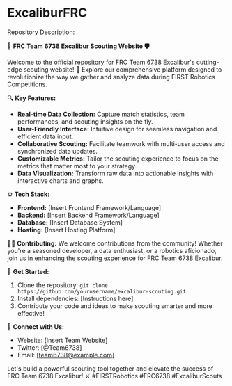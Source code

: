 # ExcaliburFRC
Repository Description:

🤖 **FRC Team 6738 Excalibur Scouting Website 🛡️**

Welcome to the official repository for FRC Team 6738 Excalibur's cutting-edge scouting website! 🚀 Explore our comprehensive platform designed to revolutionize the way we gather and analyze data during FIRST Robotics Competitions.

🔍 **Key Features:**
- **Real-time Data Collection:** Capture match statistics, team performances, and scouting insights on the fly.
- **User-Friendly Interface:** Intuitive design for seamless navigation and efficient data input.
- **Collaborative Scouting:** Facilitate teamwork with multi-user access and synchronized data updates.
- **Customizable Metrics:** Tailor the scouting experience to focus on the metrics that matter most to your strategy.
- **Data Visualization:** Transform raw data into actionable insights with interactive charts and graphs.

⚙️ **Tech Stack:**
- **Frontend:** [Insert Frontend Framework/Language]
- **Backend:** [Insert Backend Framework/Language]
- **Database:** [Insert Database System]
- **Hosting:** [Insert Hosting Platform]

👩‍💻 **Contributing:**
We welcome contributions from the community! Whether you're a seasoned developer, a data enthusiast, or a robotics aficionado, join us in enhancing the scouting experience for FRC Team 6738 Excalibur.

🚀 **Get Started:**
1. Clone the repository: `git clone https://github.com/yourusername/excalibur-scouting.git`
2. Install dependencies: [Instructions here]
3. Contribute your code and ideas to make scouting smarter and more effective!

🤝 **Connect with Us:**
- Website: [Insert Team Website]
- Twitter: [@Team6738]
- Email: [team6738@example.com]

Let's build a powerful scouting tool together and elevate the success of FRC Team 6738 Excalibur! ⚔️ #FIRSTRobotics #FRC6738 #ExcaliburScouts
